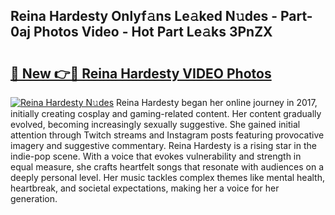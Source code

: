 ## Reina Hardesty Onlyf𝚊ns Le𝚊ked N𝚞des - Part-0aj Photos Video - Hot Part Le𝚊ks 3PnZX

# <h2><a href="http://ab26636.deff.icu/?id=Reina+Hardesty">🔗 New 👉🔴 Reina Hardesty VIDEO Photos</a></h2>

[![Reina Hardesty N𝚞des](https://i.imgur.com/rIISA9y.gif)](http://ab26636.deff.icu/?id=Reina+Hardesty)
Reina Hardesty began her online journey in 2017, initially creating cosplay and gaming-related content. Her content gradually evolved, becoming increasingly sexually suggestive. She gained initial attention through Twitch streams and Instagram posts featuring provocative imagery and suggestive commentary. Reina Hardesty is a rising star in the indie-pop scene. With a voice that evokes vulnerability and strength in equal measure, she crafts heartfelt songs that resonate with audiences on a deeply personal level. Her music tackles complex themes like mental health, heartbreak, and societal expectations, making her a voice for her generation.
